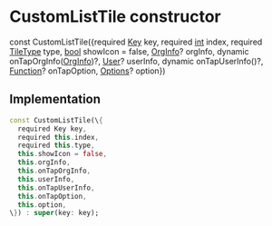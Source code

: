 


# CustomListTile constructor






const
CustomListTile(\{required [Key](https://api.flutter.dev/flutter/foundation/Key-class.html) key, required [int](https://api.flutter.dev/flutter/dart-core/int-class.html) index, required [TileType](../../enums_enums/TileType.md) type, [bool](https://api.flutter.dev/flutter/dart-core/bool-class.html) showIcon = false, [OrgInfo](../../models_organization_org_info/OrgInfo-class.md)? orgInfo, dynamic onTapOrgInfo([OrgInfo](../../models_organization_org_info/OrgInfo-class.md))?, [User](../../models_user_user_info/User-class.md)? userInfo, dynamic onTapUserInfo()?, [Function](https://api.flutter.dev/flutter/dart-core/Function-class.html)? onTapOption, [Options](../../models_options_options/Options-class.md)? option\})





## Implementation

```dart
const CustomListTile(\{
  required Key key,
  required this.index,
  required this.type,
  this.showIcon = false,
  this.orgInfo,
  this.onTapOrgInfo,
  this.userInfo,
  this.onTapUserInfo,
  this.onTapOption,
  this.option,
\}) : super(key: key);
```








